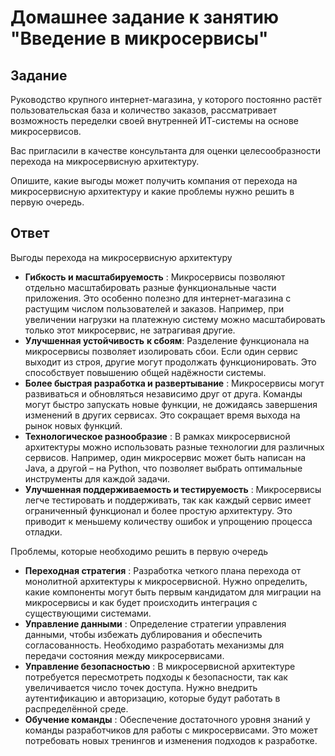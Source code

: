 # Домашнее задание к занятию "Введение в микросервисы"

## Задание

Руководство крупного интернет-магазина, у которого постоянно растёт пользовательская база и количество заказов, рассматривает возможность переделки своей внутренней ИТ-системы на основе микросервисов.

Вас пригласили в качестве консультанта для оценки целесообразности перехода на микросервисную архитектуру.

Опишите, какие выгоды может получить компания от перехода на микросервисную архитектуру и какие проблемы нужно решить в первую очередь.

## Ответ

Выгоды перехода на микросервисную архитектуру

* **Гибкость и масштабируемость** : Микросервисы позволяют отдельно масштабировать разные функциональные части приложения. Это особенно полезно для интернет-магазина с растущим числом пользователей и заказов. Например, при увеличении нагрузки на платежную систему можно масштабировать только этот микросервис, не затрагивая другие.
* **Улучшенная устойчивость** **к сбоям**: Разделение функционала на микросервисы позволяет изолировать сбои. Если один сервис выходит из строя, другие могут продолжать функционировать. Это способствует повышению общей надёжности системы.
* **Более быстрая разработка и развертывание** : Микросервисы могут развиваться и обновляться независимо друг от друга. Команды могут быстро запускать новые функции, не дожидаясь завершения изменений в других сервисах. Это сокращает время выхода на рынок новых функций.
* **Технологическое разнообразие** : В рамках микросервисной архитектуры можно использовать разные технологии для различных сервисов. Например, один микросервис может быть написан на Java, а другой – на Python, что позволяет выбрать оптимальные инструменты для каждой задачи.
* **Улучшенная поддерживаемость и тестируемость** : Микросервисы легче тестировать и поддерживать, так как каждый сервис имеет ограниченный функционал и более простую архитектуру. Это приводит к меньшему количеству ошибок и упрощению процесса отладки.

Проблемы, которые необходимо решить в первую очередь

* **Переходная стратегия** : Разработка четкого плана перехода от монолитной архитектуры к микросервисной. Нужно определить, какие компоненты могут быть первым кандидатом для миграции на микросервисы и как будет происходить интеграция с существующими системами.
* **Управление данными** : Определение стратегии управления данными, чтобы избежать дублирования и обеспечить согласованность. Необходимо разработать механизмы для передачи состояния между микросервисами.
* **Управление безопасностью** : В микросервисной архитектуре потребуется пересмотреть подходы к безопасности, так как увеличивается число точек доступа. Нужно внедрить аутентификацию и авторизацию, которые будут работать в распределённой среде.
* **Обучение команды** : Обеспечение достаточного уровня знаний у команды разработчиков для работы с микросервисами. Это может потребовать новых тренингов и изменения подходов к разработке.
